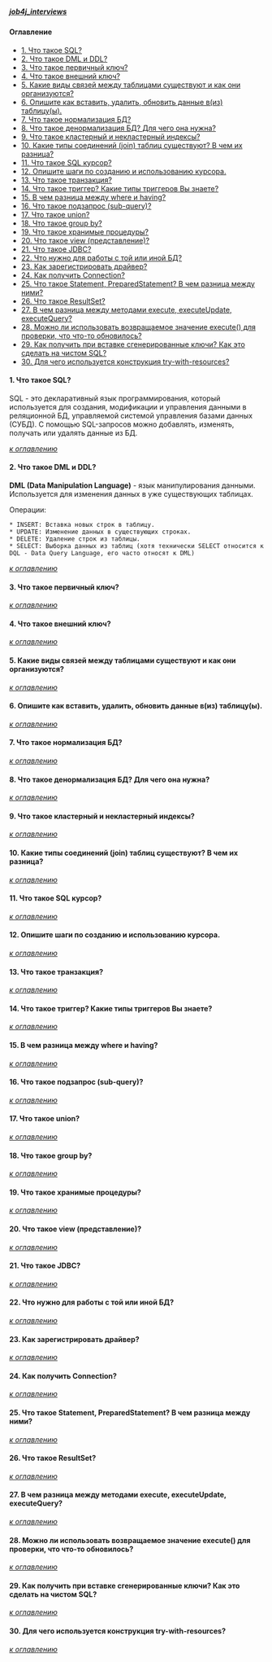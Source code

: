 ##### [job4j_interviews](https://github.com/shaporen/job4j_interviews/blob/main/README.md)
#### Оглавление
+ [1. Что такое SQL?](#1-Что-такое-SQL)
+ [2. Что такое DML и DDL?](#2-Что-такое-DML-и-DDL)
+ [3. Что такое первичный ключ?](#3-Что-такое-первичный-ключ)
+ [4. Что такое внешний ключ?](#4-Что-такое-внешний-ключ)
+ [5. Какие виды связей между таблицами существуют и как они организуются?](#5-Какие-виды-связей-между-таблицами-существуют-и-как-они-организуются)
+ [6. Опишите как вставить, удалить, обновить данные в(из) таблицу(ы).](#6-Опишите-как-вставить-удалить-обновить-данные-виз-таблицуы)
+ [7. Что такое нормализация БД?](#7-Что-такое-нормализация-БД)
+ [8. Что такое денормализация БД? Для чего она нужна?](#8-Что-такое-денормализация-БД-Для-чего-она-нужна)
+ [9. Что такое кластерный и некластерный индексы?](#9-Что-такое-кластерный-и-некластерный-индексы)
+ [10. Какие типы соединений (join) таблиц существуют? В чем их разница?](#10-Какие-типы-соединений-join-таблиц-существуют-В-чем-их-разница)
+ [11. Что такое SQL курсор?](#11-Что-такое-SQL-курсор)
+ [12. Опишите шаги по созданию и использованию курсора.](#12-Опишите-шаги-по-созданию-и-использованию-курсора)
+ [13. Что такое транзакция?](#13-Что-такое-транзакция)
+ [14. Что такое триггер? Какие типы триггеров Вы знаете?](#14-Что-такое-триггер-Какие-типы-триггеров-Вы-знаете)
+ [15. В чем разница между where и having?](#15-В-чем-разница-между-where-и-having)
+ [16. Что такое подзапрос (sub-query)?](#16-Что-такое-подзапрос-sub-query)
+ [17. Что такое union?](#17-Что-такое-union)
+ [18. Что такое group by?](#18-Что-такое-group-by)
+ [19. Что такое хранимые процедуры?](#19-Что-такое-хранимые-процедуры)
+ [20. Что такое view (представление)?](#20-Что-такое-view-представление)
+ [21. Что такое JDBC?](#21-Что-такое-JDBC)
+ [22. Что нужно для работы с той или иной БД?](#22-Что-нужно-для-работы-с-той-или-иной-БД)
+ [23. Как зарегистрировать драйвер?](#23-Как-зарегистрировать-драйвер)
+ [24. Как получить Connection?](#24-Как-получить-Connection)
+ [25. Что такое Statement, PreparedStatement? В чем разница между ними?](#25-Что-такое-Statement-PreparedStatement-В-чем-разница-между-ними)
+ [26. Что такое ResultSet?](#26-Что-такое-ResultSet)
+ [27. В чем разница между методами execute, executeUpdate, executeQuery?](#27-В-чем-разница-между-методами-execute-executeUpdate-executeQuery)
+ [28. Можно ли использовать возвращаемое значение execute() для проверки, что что-то обновилось?](#28-Можно-ли-использовать-возвращаемое-значение-execute-для-проверки-что-что-то-обновилось)
+ [29. Как получить при вставке сгенерированные ключи? Как это сделать на чистом SQL?](#29-Как-получить-при-вставке-сгенерированные-ключи-Как-это-сделать-на-чистом-SQL)
+ [30. Для чего используется конструкция try-with-resources?](#30-Для-чего-используется-конструкция-try-with-resources)



#### 1. Что такое SQL?

SQL - это декларативный язык программирования, который используется для создания, модификации и управления данными в реляционной БД, управляемой системой управления базами данных (СУБД). С помощью SQL-запросов можно добавлять, изменять, получать или удалять данные из БД.

[_к оглавлению_](#Оглавление)
#### 2. Что такое DML и DDL?

**DML (Data Manipulation Language)** - язык манипулирования данными. Используется для изменения данных в уже существующих таблицах.

Операции: 

    * INSERT: Вставка новых строк в таблицу.
    * UPDATE: Изменение данных в существующих строках.
    * DELETE: Удаление строк из таблицы.
    * SELECT: Выборка данных из таблиц (хотя технически SELECT относится к DQL - Data Query Language, его часто относят к DML)

[_к оглавлению_](#Оглавление)
#### 3. Что такое первичный ключ?
[_к оглавлению_](#Оглавление)
#### 4. Что такое внешний ключ?
[_к оглавлению_](#Оглавление)
#### 5. Какие виды связей между таблицами существуют и как они организуются?
[_к оглавлению_](#Оглавление)
#### 6. Опишите как вставить, удалить, обновить данные в(из) таблицу(ы).
[_к оглавлению_](#Оглавление)
#### 7. Что такое нормализация БД?
[_к оглавлению_](#Оглавление)
#### 8. Что такое денормализация БД? Для чего она нужна?
[_к оглавлению_](#Оглавление)
#### 9. Что такое кластерный и некластерный индексы?
[_к оглавлению_](#Оглавление)
#### 10. Какие типы соединений (join) таблиц существуют? В чем их разница?
[_к оглавлению_](#Оглавление)
#### 11. Что такое SQL курсор?
[_к оглавлению_](#Оглавление)
#### 12. Опишите шаги по созданию и использованию курсора.
[_к оглавлению_](#Оглавление)
#### 13. Что такое транзакция?
[_к оглавлению_](#Оглавление)
#### 14. Что такое триггер? Какие типы триггеров Вы знаете?
[_к оглавлению_](#Оглавление)
#### 15. В чем разница между where и having?
[_к оглавлению_](#Оглавление)
#### 16. Что такое подзапрос (sub-query)?
[_к оглавлению_](#Оглавление)
#### 17. Что такое union?
[_к оглавлению_](#Оглавление)
#### 18. Что такое group by?
[_к оглавлению_](#Оглавление)
#### 19. Что такое хранимые процедуры?
[_к оглавлению_](#Оглавление)
#### 20. Что такое view (представление)?
[_к оглавлению_](#Оглавление)
#### 21. Что такое JDBC?
[_к оглавлению_](#Оглавление)
#### 22. Что нужно для работы с той или иной БД?
[_к оглавлению_](#Оглавление)
#### 23. Как зарегистрировать драйвер?
[_к оглавлению_](#Оглавление)
#### 24. Как получить Connection?
[_к оглавлению_](#Оглавление)
#### 25. Что такое Statement, PreparedStatement? В чем разница между ними?
[_к оглавлению_](#Оглавление)
#### 26. Что такое ResultSet?
[_к оглавлению_](#Оглавление)
#### 27. В чем разница между методами execute, executeUpdate, executeQuery?
[_к оглавлению_](#Оглавление)
#### 28. Можно ли использовать возвращаемое значение execute() для проверки, что что-то обновилось?
[_к оглавлению_](#Оглавление)
#### 29. Как получить при вставке сгенерированные ключи? Как это сделать на чистом SQL?
[_к оглавлению_](#Оглавление)
#### 30. Для чего используется конструкция try-with-resources?
[_к оглавлению_](#Оглавление)
